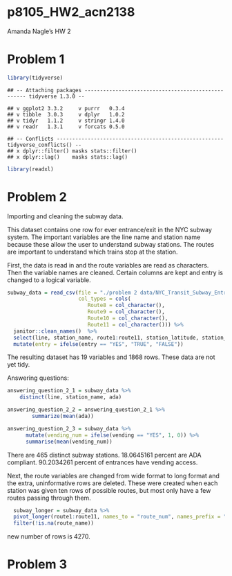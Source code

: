 p8105\_HW2\_acn2138
================

Amanda Nagle’s HW 2

# Problem 1

``` r
library(tidyverse)
```

    ## -- Attaching packages --------------------------------------------------- tidyverse 1.3.0 --

    ## v ggplot2 3.3.2     v purrr   0.3.4
    ## v tibble  3.0.3     v dplyr   1.0.2
    ## v tidyr   1.1.2     v stringr 1.4.0
    ## v readr   1.3.1     v forcats 0.5.0

    ## -- Conflicts ------------------------------------------------------ tidyverse_conflicts() --
    ## x dplyr::filter() masks stats::filter()
    ## x dplyr::lag()    masks stats::lag()

``` r
library(readxl)
```

# Problem 2

Importing and cleaning the subway data.

This dataset contains one row for ever entrance/exit in the NYC subway
system. The important variables are the line name and station name
because these allow the user to understand subway stations. The routes
are important to understand which trains stop at the station.

First, the data is read in and the route variables are read as
characters. Then the variable names are cleaned. Certain columns are
kept and entry is changed to a logical variable.

``` r
subway_data = read_csv(file = "./problem 2 data/NYC_Transit_Subway_Entrance_And_Exit_Data.csv", 
                       col_types = cols(
                          Route8 = col_character(),
                          Route9 = col_character(),
                          Route10 = col_character(),
                          Route11 = col_character())) %>%
  janitor::clean_names()  %>%
  select(line, station_name, route1:route11, station_latitude, station_longitude, entry, vending, entrance_type, ada) %>%
  mutate(entry = ifelse(entry == "YES", "TRUE", "FALSE"))
```

The resulting dataset has 19 variables and 1868 rows. These data are not
yet tidy.

Answering questions:

``` r
answering_question_2_1 = subway_data %>% 
    distinct(line, station_name, ada)

answering_question_2_2 = answering_question_2_1 %>%
        summarize(mean(ada))

answering_question_2_3 = subway_data %>%
      mutate(vending_num = ifelse(vending == "YES", 1, 0)) %>%
      summarise(mean(vending_num))
```

There are 465 distinct subway stations. 18.0645161 percent are ADA
compliant. 90.2034261 percent of entrances have vending access.

Next, the route variables are changed from wide format to long format
and the extra, uninformative rows are deleted. These were created when
each station was given ten rows of possible routes, but most only have a
few routes passing through them.

``` r
  subway_longer = subway_data %>% 
  pivot_longer(route1:route11, names_to = "route_num", names_prefix = "route", values_to = "route_name") %>%
  filter(!is.na(route_name))
```

new number of rows is 4270.

# Problem 3
